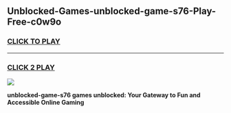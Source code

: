 
## Unblocked-Games-unblocked-game-s76-Play-Free-c0w9o
<h3>
<a href="https://premium76.site?title=unblocked-game-s76&ref=21A">CLICK TO PLAY</a></h3>
<hr>

<h3>
<a href="https://premium76.site?title=unblocked-game-s76&ref=21A">CLICK 2 PLAY</a>
  
</h3>

<a href="https://premium76.site?title=unblocked-game-s76&ref=21A"><img src="https://clearcache.store/games.png"></a>


**unblocked-game-s76 games unblocked: Your Gateway to Fun and Accessible Online Gaming**
